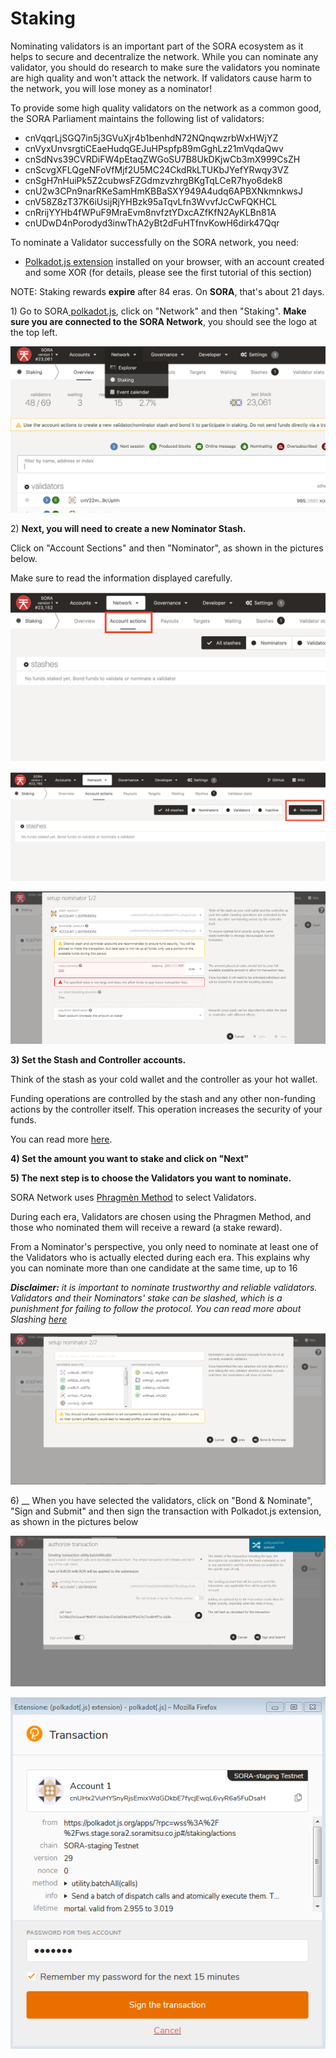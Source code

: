 # Staking

Nominating validators is an important part of the SORA ecosystem as it helps to secure and decentralize the network. While you can nominate any validator, you should do research to make sure the validators you nominate are high quality and won't attack the network. If validators cause harm to the network, you will lose money as a nominator!

To provide some high quality validators on the network as a common good, the SORA Parliament maintains the following list of validators:

* cnVqqrLjSGQ7in5j3GVuXjr4b1benhdN72NQnqwzrbWxHWjYZ
* cnVyxUnvsrgtiCEaeHudqGEJuHPspfp89mGghLz21mVqdaQwv
* cnSdNvs39CVRDiFW4pEtaqZWGoSU7B8UkDKjwCb3mX999CsZH
* cnScvgXFLQgeNFoVfMjf2U5MC24CkdRkLTUKbJYefYRwqy3VZ
* cnSgH7nHuiPk5Z2cubwsFZGdmzvzhrgBKgTqLCeR7hyo6dek8
* cnU2w3CPn9narRKeSamHmKBBaSXY949A4udq6APBXNkmnkwsJ
* cnV58Z8zT37K6iUsijRjYHBzk95aTqvLfn3WvvfJcCwFQKHCL
* cnRrijYYHb4fWPuF9MraEvm8nvfztYDxcAZfKfN2AyKLBn81A
* cnUDwD4nPorodyd3inwThA2yBt2dFuHTfnvKowH6dirk47Qqr

To nominate a Validator successfully on the SORA network, you need:

* [Polkadot.js extension](https://polkadot.js.org/extension/) installed on your browser, with an account created and some XOR (for details, please see the first tutorial of this section)

NOTE: Staking rewards **expire** after 84 eras. On **SORA**, that's about 21 days.

1\) Go to SORA[ polkadot.js](https://polkadot.js.org/apps/?rpc=wss%3A%2F%2Fws.sora2.soramitsu.co.jp#/staking), click on "Network" and then "Staking". **Make sure you are connected to the SORA Network**, you should see the logo at the top left.

![](<../.gitbook/assets/Screenshot 2021-04-29 at 13.09.35 (1).png>)

2\) **Next, you will need to create a new Nominator Stash.**

Click on "Account Sections" and then "Nominator", as shown in the pictures below.

Make sure to read the information displayed carefully.

![](<../.gitbook/assets/Screenshot 2021-04-29 at 13.18.36.png>)

![](<../.gitbook/assets/Screenshot 2021-04-29 at 13.19.28.png>)

![](../.gitbook/assets/4.png)

**3) Set the Stash and Controller accounts.**

Think of the stash as your cold wallet and the controller as your hot wallet.

Funding operations are controlled by the stash and any other non-funding actions by the controller itself. This operation increases the security of your funds.

You can read more [here](https://www.holdpolkadot.com/post/stash-account-controller-account-on-polkadot-and-kusama).

**4) Set the amount you want to stake and click on "Next"**

**5) The next step is to choose the Validators you want to nominate.**

SORA Network uses [Phragmèn Method](https://wiki.polkadot.network/docs/en/learn-phragmen) to select Validators.

During each era, Validators are chosen using the Phragmen Method, and those who nominated them will receive a reward (a stake reward).

From a Nominator's perspective, you only need to nominate at least one of the Validators who is actually elected during each era. This explains why you can nominate more than one candidate at the same time, up to 16

_**Disclaimer:** it is important to nominate trustworthy and reliable validators. Validators and their Nominators' stake can be slashed, which is a punishment for failing to follow the protocol. You can read more about Slashing_ [_here_](https://w3f-research.readthedocs.io/en/latest/polkadot/slashing/amounts.html)

![](<../.gitbook/assets/5 (1).png>)

6\) __ When you have selected the validators, click on "Bond & Nominate", "Sign and Submit" and then sign the transaction with Polkadot.js extension, as shown in the pictures below

![](../.gitbook/assets/6.png)

![](../.gitbook/assets/7.png)

